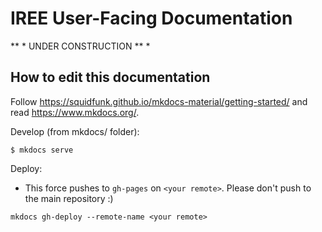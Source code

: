 # IREE User-Facing Documentation

** * UNDER CONSTRUCTION ** *

## How to edit this documentation

Follow https://squidfunk.github.io/mkdocs-material/getting-started/ and read
https://www.mkdocs.org/.

Develop (from mkdocs/ folder):

```
$ mkdocs serve
```

Deploy:

* This force pushes to `gh-pages` on `<your remote>`. Please don't push to the
  main repository :)

```
mkdocs gh-deploy --remote-name <your remote>
```
